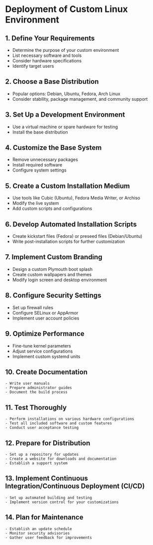 # Deployment of Custom Linux Environment

## 1. Define Your Requirements
   - Determine the purpose of your custom environment
   - List necessary software and tools
   - Consider hardware specifications
   - Identify target users

## 2. Choose a Base Distribution
   - Popular options: Debian, Ubuntu, Fedora, Arch Linux
   - Consider stability, package management, and community support

## 3. Set Up a Development Environment
   - Use a virtual machine or spare hardware for testing
   - Install the base distribution

## 4. Customize the Base System
   - Remove unnecessary packages
   - Install required software
   - Configure system settings

## 5. Create a Custom Installation Medium
   - Use tools like Cubic (Ubuntu), Fedora Media Writer, or Archiso
   - Modify the live system
   - Add custom scripts and configurations

## 6. Develop Automated Installation Scripts
   - Create kickstart files (Fedora) or preseed files (Debian/Ubuntu)
   - Write post-installation scripts for further customization

## 7. Implement Custom Branding
   - Design a custom Plymouth boot splash
   - Create custom wallpapers and themes
   - Modify login screen and desktop environment

## 8. Configure Security Settings
   - Set up firewall rules
   - Configure SELinux or AppArmor
   - Implement user account policies

## 9. Optimize Performance
   - Fine-tune kernel parameters
   - Adjust service configurations
   - Implement custom systemd units

## 10. Create Documentation
    - Write user manuals
    - Prepare administrator guides
    - Document the build process

## 11. Test Thoroughly
    - Perform installations on various hardware configurations
    - Test all included software and custom features
    - Conduct user acceptance testing

## 12. Prepare for Distribution
    - Set up a repository for updates
    - Create a website for downloads and documentation
    - Establish a support system

## 13. Implement Continuous Integration/Continuous Deployment (CI/CD)
    - Set up automated building and testing
    - Implement version control for your customizations

## 14. Plan for Maintenance
    - Establish an update schedule
    - Monitor security advisories
    - Gather user feedback for improvements
